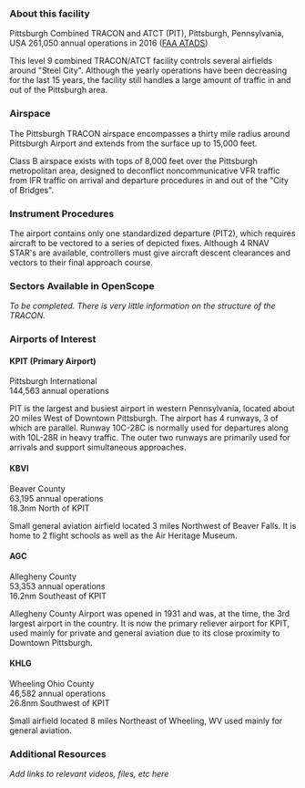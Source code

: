 ### About this facility
Pittsburgh Combined TRACON and ATCT (PIT), Pittsburgh, Pennsylvania, USA
261,050 annual operations in 2016 ([FAA ATADS](https://aspm.faa.gov/opsnet/sys/Tracon.asp))

This level 9 combined TRACON/ATCT facility controls several airfields around "Steel City". Although the yearly operations have been decreasing for the last 15 years, the facility still handles a large amount of traffic in and out of the Pittsburgh area. 

### Airspace
The Pittsburgh TRACON airspace encompasses a thirty mile radius around Pittsburgh Airport and extends from the surface up to 15,000 feet.

Class B airspace exists with tops of 8,000 feet over the Pittsburgh metropolitan area, designed to deconflict noncommunicative VFR traffic from IFR traffic on arrival and departure procedures in and out of the "City of Bridges".

### Instrument Procedures
The airport contains only one standardized departure (PIT2), which requires aircraft to be vectored to a series of depicted fixes. Although 4 RNAV STAR's are available, controllers must give aircraft descent clearances and vectors to their final approach course.

### Sectors Available in OpenScope
_To be completed. There is very little information on the structure of the TRACON._

### Airports of Interest

#### KPIT (Primary Airport)
Pittsburgh International  
144,563 annual operations

PIT is the largest and busiest airport in western Pennsylvania, located about 20 miles West of Downtown Pittsburgh. The airport has 4 runways, 3 of which are parallel. Runway 10C-28C is normally used for departures along with 10L-28R in heavy traffic. The outer two runways are primarily used for arrivals and support simultaneous approaches.

#### KBVI
Beaver County  
63,195 annual operations  
18.3nm North of KPIT

Small general aviation airfield located 3 miles Northwest of Beaver Falls. It is home to 2 flight schools as well as the Air Heritage Museum.

#### AGC
Allegheny County  
53,353 annual operations  
16.2nm Southeast of KPIT

Allegheny County Airport was opened in 1931 and was, at the time, the 3rd largest airport in the country. It is now the primary reliever airport for KPIT, used mainly for private and general aviation due to its close proximity to Downtown Pittsburgh.

#### KHLG
Wheeling Ohio County  
46,582 annual operations  
26.8nm Southwest of KPIT

Small airfield located 8 miles Northeast of Wheeling, WV used mainly for general aviation.

### Additional Resources
_Add links to relevant videos, files, etc here_
